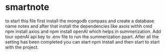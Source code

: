 # smartnote
to start this file first install the mongodb compass and create a database name notes and after that install the dependencies like axois withh cmd npm install axios and npm install openAI which helps in summerization. Add tour openAI api key to .env file to run the summerization ppart.
After all the setting has been completed you can start npm install and then start to start with the project.
